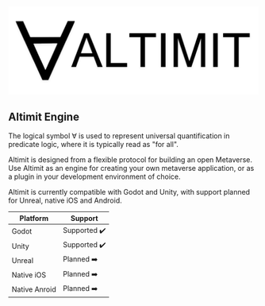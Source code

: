 ![Altimit logo](/logo.png)

## Altimit Engine

The logical symbol ∀ is used to represent universal quantification in predicate logic, where it is typically read as "for all".

Altimit is designed from a flexible protocol for building an open Metaverse. Use Altimit as an engine for creating your own metaverse application, or as a plugin in your development environment of choice.

Altimit is currently compatible with Godot and Unity, with support planned for Unreal, native iOS and Android.

Platform | Support |
--- | --- | 
Godot | Supported ✔️ |
Unity | Supported ✔️ |
Unreal | Planned ➡️ |
Native iOS | Planned ➡️ |
Native Anroid | Planned ➡️ |
